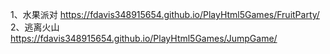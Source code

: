 1、水果派对 https://fdavis348915654.github.io/PlayHtml5Games/FruitParty/
2、逃离火山 https://fdavis348915654.github.io/PlayHtml5Games/JumpGame/